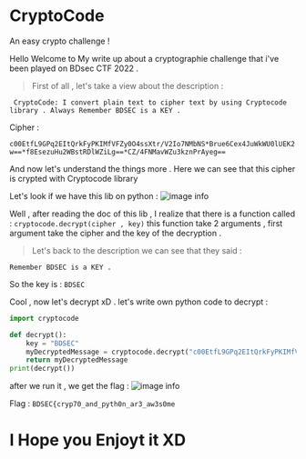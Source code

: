 # CryptoCode

An easy crypto challenge !

Hello Welcome to My write up about a cryptographie challenge that i've been played on BDsec CTF 2022 .

> First of all , let's take a view about the description : 

`
CryptoCode:
I convert plain text to cipher text by using Cryptocode library . Always Remember BDSEC is a KEY .`

Cipher :

`c00EtfL9GPq2EItQrkFyPKIMfVFZy0O4ssXtr/V2Io7NMbNS*Brue6Cex4JuWkWU0lUEK2w==*f8EsezuHu2WBstRDlWZiLg==*CZ/4FNMavWZu3kznPrAyeg==
`

And now let's understand the things more  .
Here we can see that this cipher is crypted with Cryptocode library

Let's look if we have this lib on python  : 
![image info](https://github.com/Shakun8/BDSec-CTF-2022/blob/main/images/crypto1.png)

Well , after reading the doc of this lib , I realize that there is a function called : `cryptocode.decrypt(cipher , key)`
this function take 2 arguments , first argument take the cipher and the key of the decryption .
> Let's back to the description we can see that they said : 

`Remember BDSEC is a KEY .`

So the key is : `BDSEC`

Cool , now let's decrypt xD .
let's write own python code to decrypt  : 

```python
import cryptocode

def decrypt():
	key = "BDSEC"
	myDecryptedMessage = cryptocode.decrypt("c00EtfL9GPq2EItQrkFyPKIMfVFZy0O4ssXtr/V2Io7NMbNS*Brue6Cex4JuWkWU0lUEK2w==*f8EsezuHu2WBstRDlWZiLg==*CZ/4FNMavWZu3kznPrAyeg==", key)
	return myDecryptedMessage
print(decrypt())

```

after we run it , we get the flag : 
![image info](https://github.com/Shakun8/BDSec-CTF-2022/blob/main/images/crypto2.png)

Flag : `BDSEC{cryp70_and_pyth0n_ar3_aw3s0me`

# I Hope you Enjoyt it XD
